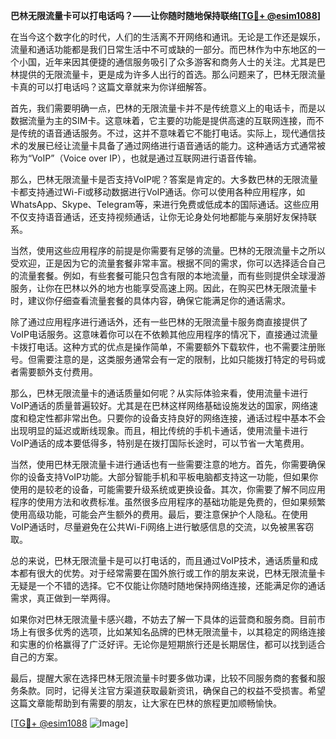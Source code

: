**巴林无限流量卡可以打电话吗？——让你随时随地保持联络[[TG💪+ @esim1088](https://t.me/s/esim1088)]**

在当今这个数字化的时代，人们的生活离不开网络和通讯。无论是工作还是娱乐，流量和通话功能都是我们日常生活中不可或缺的一部分。而巴林作为中东地区的一个小国，近年来因其便捷的通信服务吸引了众多游客和商务人士的关注。尤其是巴林提供的无限流量卡，更是成为许多人出行的首选。那么问题来了，巴林无限流量卡真的可以打电话吗？这篇文章就来为你详细解答。

首先，我们需要明确一点，巴林的无限流量卡并不是传统意义上的电话卡，而是以数据流量为主的SIM卡。这意味着，它主要的功能是提供高速的互联网连接，而不是传统的语音通话服务。不过，这并不意味着它不能打电话。实际上，现代通信技术的发展已经让流量卡具备了通过网络进行语音通话的能力。这种通话方式通常被称为“VoIP”（Voice over IP），也就是通过互联网进行语音传输。

那么，巴林无限流量卡是否支持VoIP呢？答案是肯定的。大多数巴林的无限流量卡都支持通过Wi-Fi或移动数据进行VoIP通话。你可以使用各种应用程序，如WhatsApp、Skype、Telegram等，来进行免费或低成本的国际通话。这些应用不仅支持语音通话，还支持视频通话，让你无论身处何地都能与亲朋好友保持联系。

当然，使用这些应用程序的前提是你需要有足够的流量。巴林的无限流量卡之所以受欢迎，正是因为它的流量套餐非常丰富。根据不同的需求，你可以选择适合自己的流量套餐。例如，有些套餐可能只包含有限的本地流量，而有些则提供全球漫游服务，让你在巴林以外的地方也能享受高速上网。因此，在购买巴林无限流量卡时，建议你仔细查看流量套餐的具体内容，确保它能满足你的通话需求。

除了通过应用程序进行通话外，还有一些巴林的无限流量卡服务商直接提供了VoIP电话服务。这意味着你可以在不依赖其他应用程序的情况下，直接通过流量卡拨打电话。这种方式的优点是操作简单，不需要额外下载软件，也不需要注册账号。但需要注意的是，这类服务通常会有一定的限制，比如只能拨打特定的号码或者需要额外支付费用。

那么，巴林无限流量卡的通话质量如何呢？从实际体验来看，使用流量卡进行VoIP通话的质量普遍较好。尤其是在巴林这样网络基础设施发达的国家，网络速度和稳定性都非常出色。只要你的设备支持良好的网络连接，通话过程中基本不会出现明显的延迟或断线现象。而且，相比传统的手机卡通话，使用流量卡进行VoIP通话的成本要低得多，特别是在拨打国际长途时，可以节省一大笔费用。

当然，使用巴林无限流量卡进行通话也有一些需要注意的地方。首先，你需要确保你的设备支持VoIP功能。大部分智能手机和平板电脑都支持这一功能，但如果你使用的是较老的设备，可能需要升级系统或更换设备。其次，你需要了解不同应用程序的使用方法和收费标准。虽然很多应用程序的基础功能是免费的，但如果频繁使用高级功能，可能会产生额外的费用。最后，要注意保护个人隐私。在使用VoIP通话时，尽量避免在公共Wi-Fi网络上进行敏感信息的交流，以免被黑客窃取。

总的来说，巴林无限流量卡是可以打电话的，而且通过VoIP技术，通话质量和成本都有很大的优势。对于经常需要在国外旅行或工作的朋友来说，巴林无限流量卡无疑是一个不错的选择。它不仅能让你随时随地保持网络连接，还能满足你的通话需求，真正做到一举两得。

如果你对巴林无限流量卡感兴趣，不妨去了解一下具体的运营商和服务商。目前市场上有很多优秀的选项，比如某知名品牌的巴林无限流量卡，以其稳定的网络连接和实惠的价格赢得了广泛好评。无论你是短期旅行还是长期居住，都可以找到适合自己的方案。

最后，提醒大家在选择巴林无限流量卡时要多做功课，比较不同服务商的套餐和服务条款。同时，记得关注官方渠道获取最新资讯，确保自己的权益不受损害。希望这篇文章能帮助到有需要的朋友，让大家在巴林的旅程更加顺畅愉快。

[[TG💪+ @esim1088](https://t.me/s/esim1088) ![Image](https://i.postimg.cc/4NQfJmqS/Snipaste-2025-05-13-00-14-12.png)]